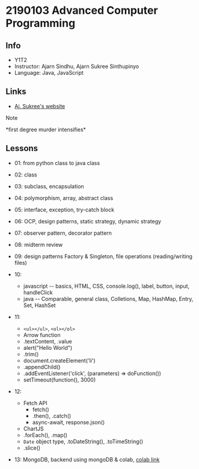 # 2190103 Advanced Computer Programming

## Info
* Y1T2
* Instructor: Ajarn Sindhu, Ajarn Sukree Sinthupinyo
* Language: Java, JavaScript

## Links
* [Aj. Sukree's website](https://sites.google.com/view/ssukree/courses/2190103-advanced-computer-programming-22023?authuser=0)

> [!NOTE]
> *first degree murder intensifies\*

## Lessons
- 01: from python class to java class    
- 02: class
- 03: subclass, encapsulation
- 04: polymorphism, array, abstract class
- 05: interface, exception, try-catch block
- 06: OCP, design patterns, static strategy, dynamic strategy
- 07: observer pattern, decorator pattern
- 08: midterm review
- 09: design patterns Factory & Singleton, file operations (reading/writing files)
- 10:
    - javascript -- basics, HTML, CSS, console.log(), label, button, input, handleClick
    - java -- Comparable, general class, Colletions, Map, HashMap, Entry, Set, HashSet
- 11:
    - `<ul></ul>`, `<ol></ol>`
    - Arrow function
    - .textContent, .value
    - alert("Hello World")
    - .trim()
    - document.createElement('li')
    - .appendChild()
    - .addEventListener('click', (parameters) => doFunction())
    - setTimeout(function(), 3000)
    
- 12:
    - Fetch API
        - fetch()
        - .then(), .catch()
        - async-await, response.json()    
    - ChartJS
    - .forEach(), .map()
    - `Date` object type, .toDateString(), .toTimeString()
    - .slice()
- 13: MongoDB, backend using mongoDB & colab, [colab link](https://colab.research.google.com/drive/1txiY1uw5J1wxyYc80gLOr4efhrEk0yck?usp=sharing)
